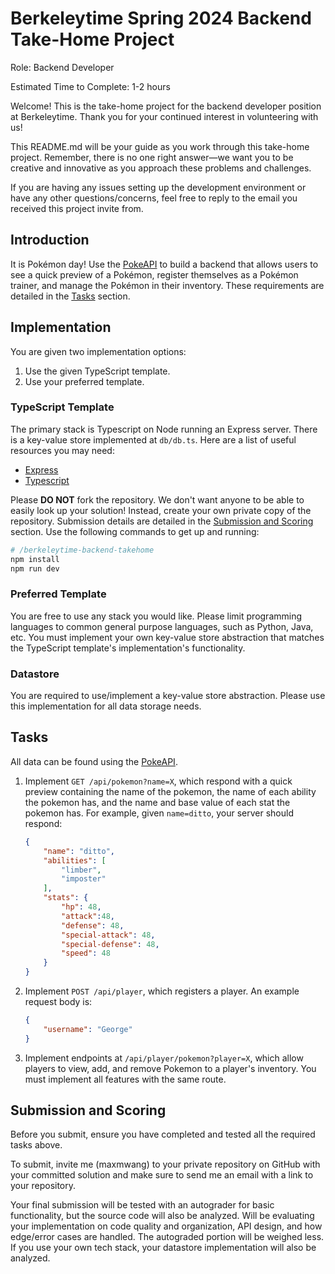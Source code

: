 # Berkeleytime Spring 2024 Backend Take-Home Project

Role: Backend Developer

Estimated Time to Complete: 1-2 hours

Welcome!
This is the take-home project for the backend developer position at Berkeleytime.
Thank you for your continued interest in volunteering with us!

This README.md will be your guide as you work through this take-home project.
Remember, there is no one right answer—we want you to be creative and innovative as you approach these problems and challenges.

If you are having any issues setting up the development environment or have any other questions/concerns, feel free to reply to the email you received this project invite from.

## Introduction

It is Pokémon day! Use the [PokeAPI](https://pokeapi.co) to build a backend that allows users to see a quick preview of a Pokémon, register themselves as a Pokémon trainer, and manage the Pokémon in their inventory. These requirements are detailed in the [Tasks](#tasks) section.

## Implementation

You are given two implementation options:

1. Use the given TypeScript template.
2. Use your preferred template.

### TypeScript Template

The primary stack is Typescript on Node running an Express server.
There is a key-value store implemented at `db/db.ts`.
Here are a list of useful resources you may need:

- [Express](https://expressjs.com)
- [Typescript](https://www.typescriptlang.org/docs)

Please **DO NOT** fork the repository.
We don't want anyone to be able to easily look up your solution!
Instead, create your own private copy of the repository.
Submission details are detailed in the [Submission and Scoring](#submission-and-scoring) section.
Use the following commands to get up and running:

```sh
# /berkeleytime-backend-takehome
npm install
npm run dev
```

### Preferred Template

You are free to use any stack you would like.
Please limit programming languages to common general purpose languages, such as Python, Java, etc.
You must implement your own key-value store abstraction that matches the TypeScript template's implementation's functionality.

### Datastore

You are required to use/implement a key-value store abstraction.
Please use this implementation for all data storage needs.

## Tasks

All data can be found using the [PokeAPI](https://pokeapi.co).

1. Implement `GET /api/pokemon?name=X`, which respond with a quick preview containing the name of the pokemon, the name of each ability the pokemon has, and the name and base value of each stat the pokemon has. For example, given `name=ditto`, your server should respond:
    ```json
    {
        "name": "ditto",
        "abilities": [
            "limber",
            "imposter"
        ],
        "stats": {
            "hp": 48,
            "attack":48,
            "defense": 48,
            "special-attack": 48,
            "special-defense": 48,
            "speed": 48
        }
    }
    ```
2. Implement `POST /api/player`, which registers a player. An example request body is:
    ```json
    {
        "username": "George"
    }
    ```
3. Implement endpoints at `/api/player/pokemon?player=X`, which allow players to view, add, and remove Pokemon to a player's inventory. You must implement all features with the same route.

## Submission and Scoring

Before you submit, ensure you have completed and tested all the required tasks above.

To submit, invite me (maxmwang) to your private repository on GitHub with your committed solution and make sure to send me an email with a link to your repository.

Your final submission will be tested with an autograder for basic functionality, but the source code will also be analyzed.
Will be evaluating your implementation on code quality and organization, API design, and how edge/error cases are handled.
The autograded portion will be weighed less.
If you use your own tech stack, your datastore implementation will also be analyzed.

